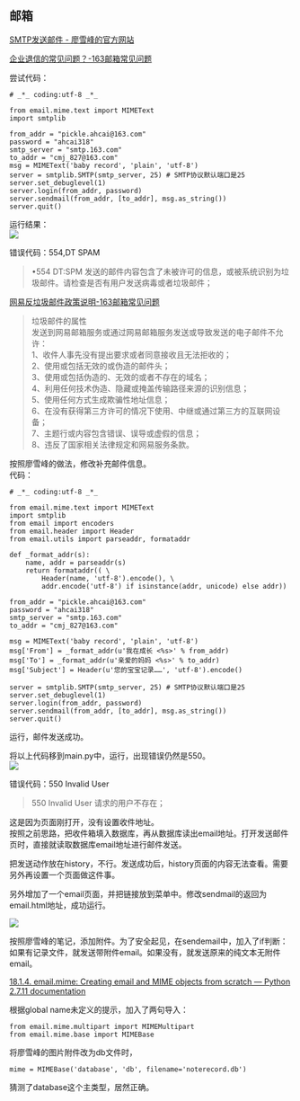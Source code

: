 ## 邮箱  

[SMTP发送邮件 - 廖雪峰的官方网站](http://www.liaoxuefeng.com/wiki/001374738125095c955c1e6d8bb493182103fac9270762a000/001386832745198026a685614e7462fb57dbf733cc9f3ad000)  

[企业退信的常见问题？-163邮箱常见问题](http://help.163.com/09/1224/17/5RAJ4LMH00753VB8.html)  

尝试代码：  

    # _*_ coding:utf-8 _*_

	from email.mime.text import MIMEText
	import smtplib
	
	from_addr = "pickle.ahcai@163.com"
	password = "ahcai318"
	smtp_server = "smtp.163.com"
	to_addr = "cmj_827@163.com"
	msg = MIMEText('baby record', 'plain', 'utf-8')
	server = smtplib.SMTP(smtp_server, 25) # SMTP协议默认端口是25
	server.set_debuglevel(1)
	server.login(from_addr, password)
	server.sendmail(from_addr, [to_addr], msg.as_string())
	server.quit()


运行结果：  
![](http://7xotr7.com1.z0.glb.clouddn.com/15-12-25/9166882.jpg)  

错误代码：554,DT SPAM  
> •554 DT:SPM 发送的邮件内容包含了未被许可的信息，或被系统识别为垃圾邮件。请检查是否有用户发送病毒或者垃圾邮件；  

[网易反垃圾邮件政策说明-163邮箱常见问题](http://help.163.com/09/1224/14/5RAB4VK500753VB8.html?servCode=6010330)  

> 垃圾邮件的属性  
发送到网易邮箱服务或通过网易邮箱服务发送或导致发送的电子邮件不允许：  
1、收件人事先没有提出要求或者同意接收且无法拒收的；  
2、使用或包括无效的或伪造的邮件头；  
3、使用或包括伪造的、无效的或者不存在的域名；  
4、利用任何技术伪造、隐藏或掩盖传输路径来源的识别信息；  
5、使用任何方式生成欺骗性地址信息；  
6、在没有获得第三方许可的情况下使用、中继或通过第三方的互联网设备；  
7、主题行或内容包含错误、误导或虚假的信息；  
8、违反了国家相关法律规定和网易服务条款。  

按照廖雪峰的做法，修改补充邮件信息。  
代码：  

    # _*_ coding:utf-8 _*_

	from email.mime.text import MIMEText
	import smtplib
	from email import encoders
	from email.header import Header
	from email.utils import parseaddr, formataddr
	
	def _format_addr(s):
	    name, addr = parseaddr(s)
	    return formataddr(( \
	        Header(name, 'utf-8').encode(), \
	        addr.encode('utf-8') if isinstance(addr, unicode) else addr))
	
	from_addr = "pickle.ahcai@163.com"
	password = "ahcai318"
	smtp_server = "smtp.163.com"
	to_addr = "cmj_827@163.com"
	
	msg = MIMEText('baby record', 'plain', 'utf-8')
	msg['From'] = _format_addr(u'我在成长 <%s>' % from_addr)
	msg['To'] = _format_addr(u'亲爱的妈妈 <%s>' % to_addr)
	msg['Subject'] = Header(u'您的宝宝记录……', 'utf-8').encode()
	
	server = smtplib.SMTP(smtp_server, 25) # SMTP协议默认端口是25
	server.set_debuglevel(1)
	server.login(from_addr, password)
	server.sendmail(from_addr, [to_addr], msg.as_string())
	server.quit()  

运行，邮件发送成功。  

将以上代码移到main.py中，运行，出现错误仍然是550。  
![](http://7xotr7.com1.z0.glb.clouddn.com/15-12-25/84823780.jpg)  

错误代码：550 Invalid User
> 550 Invalid User 请求的用户不存在；  

这是因为页面刚打开，没有设置收件地址。    
按照之前思路，把收件箱填入数据库，再从数据库读出email地址。打开发送邮件页时，直接就读取数据库email地址进行邮件发送。  

把发送动作放在history，不行。发送成功后，history页面的内容无法查看。需要另外再设置一个页面做这件事。  

另外增加了一个email页面，并把链接放到菜单中。修改sendmail的返回为email.html地址，成功运行。  

![](http://7xotr7.com1.z0.glb.clouddn.com/15-12-25/51461470.jpg)  

按照廖雪峰的笔记，添加附件。为了安全起见，在sendemail中，加入了if判断：如果有记录文件，就发送带附件email。如果没有，就发送原来的纯文本无附件email。  

[18.1.4. email.mime: Creating email and MIME objects from scratch — Python 2.7.11 documentation](https://docs.python.org/2/library/email.mime.html#email.mime.base.MIMEBase)

根据global name未定义的提示，加入了两句导入：  

    from email.mime.multipart import MIMEMultipart
	from email.mime.base import MIMEBase

将廖雪峰的图片附件改为db文件时，  

    mime = MIMEBase('database', 'db', filename='noterecord.db')  

猜测了database这个主类型，居然正确。  
